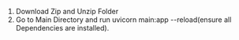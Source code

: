1. Download Zip and Unzip Folder
2. Go to Main Directory and run uvicorn main:app --reload(ensure all Dependencies are installed).

